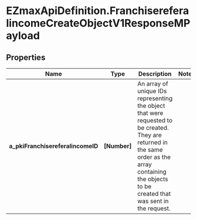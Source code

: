 # EZmaxApiDefinition.FranchisereferalincomeCreateObjectV1ResponseMPayload

## Properties

Name | Type | Description | Notes
------------ | ------------- | ------------- | -------------
**a_pkiFranchisereferalincomeID** | **[Number]** | An array of unique IDs representing the object that were requested to be created.  They are returned in the same order as the array containing the objects to be created that was sent in the request. | 


